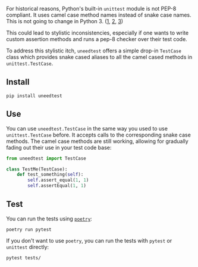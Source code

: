 For historical reasons, Python's built-in `unittest` module is not PEP-8
compliant. It uses camel case method names instead of snake case names. This
is not going to change in Python 3. ([1](https://bugs.python.org/issue22250),
[2](https://discuss.python.org/t/snake-case-aliases-to-camelcased-methods-in-unittest/27381),
[3](https://stackoverflow.com/questions/17014763/why-are-unittest2-methods-camelcase-if-names-with-underscores-are-preferred))

This could lead to stylistic inconsistencies, especially if one wants to write
custom assertion methods and runs a pep-8 checker over their test code.

To address this stylistic itch, `uneedtest` offers a simple drop-in
`TestCase` class which provides snake cased aliases to all the camel cased
methods in `unittest.TestCase`.

## Install

    pip install uneedtest

## Use

You can use `uneedtest.TestCase` in the same way you used to use
`unittest.TestCase` before. It accepts calls to the corresponding snake case
methods. The camel case methods are still working, allowing for gradually fading
out their use in your test code base:

```python
from uneedtest import TestCase

class TestMe(TestCase):
    def test_something(self):
        self.assert_equal(1, 1)
        self.assertEqual(1, 1)
```

## Test

You can run the tests using [`poetry`](https://python-poetry.org/):

    poetry run pytest

If you don't want to use `poetry`, you can run the tests with `pytest` or
`unittest` directly:

    pytest tests/
